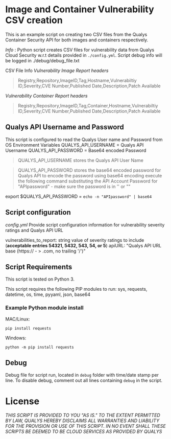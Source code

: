 # Image and Container Vulnerability CSV creation

This is an example script on creating two CSV files from the Qualys Container Security API for both images and containers respectively.

*Info* : Python script creates CSV files for vulnerability data from Qualys Cloud Security w.r.t details provided in `./config.yml`.
       Script debug info will be logged in ./debug/debug_file.txt

CSV File Info
*Vulnerability Image Report headers*
> Registry,Repository,ImageID,Tag,Hostname,Vulnerabiltiy ID,Severity,CVE Number,Published Date,Description,Patch Available

*Vulnerability Container Report headers*
>Registry,Repository,ImageID,Tag,Container,Hostname,Vulnerabiltiy ID,Severity,CVE Number,Published Date,Description,Patch Available

## Qualys API Username and Password
This script is configured to read the Qualys User name and Password from OS Environment Variables
QUALYS_API_USERNAME = Qualys API Username
QUALYS_API_PASSWORD = Base64 encoded Password

> QUALYS_API_USERNAME stores the Qualys API User Name

> QUALYS_API_PASSWORD stores the base64 encoded password for Qualys API
to encode the password using base64 encoding execute the following command substituting the API Account Password for "APIpassword" - make sure the password is in '' or ""

export $QUALYS_API_PASSWORD = `echo -n "APIpassword" | base64`


## Script configuration
*config.yml*
Provide script configuration information for vulnerability severity ratings and Qualys API URL

  vulnerabilities_to_report: string value of severity ratings to include (**acceptable entries 54321, 5432, 543, 54, or 5**)
  apiURL: "Qualys API URL base (https:// - > .com, no trailing '/')"

## Script Requirements
This script is tested on Python 3.

This script requires the following PIP modules to run:
  sys, requests, datetime, os, time, pyyaml, json, base64

### Example Python module install
MAC/Linux:
```
pip install requests
```
Windows:
```
python -m pip install requests
```

## Debug
Debug file for script run, located in `debug` folder with time/date stamp per line. To disable debug, comment out all lines containing `debug` in the script.

# License
*THIS SCRIPT IS PROVIDED TO YOU "AS IS." TO THE EXTENT PERMITTED BY LAW, QUALYS HEREBY DISCLAIMS ALL WARRANTIES AND LIABILITY FOR THE PROVISION OR USE OF THIS SCRIPT. IN NO EVENT SHALL THESE SCRIPTS BE DEEMED TO BE CLOUD SERVICES AS PROVIDED BY QUALYS*

